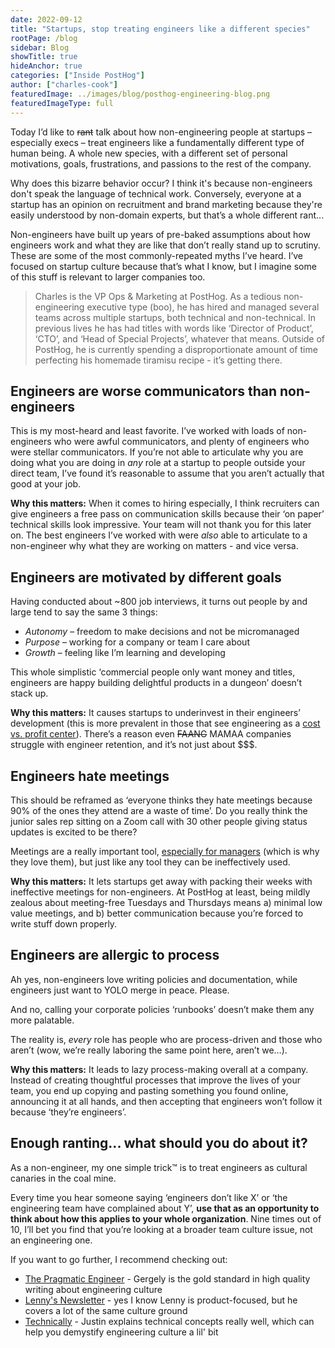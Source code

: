 ```yaml
---
date: 2022-09-12
title: "Startups, stop treating engineers like a different species"
rootPage: /blog
sidebar: Blog
showTitle: true
hideAnchor: true
categories: ["Inside PostHog"]
author: ["charles-cook"]
featuredImage: ../images/blog/posthog-engineering-blog.png
featuredImageType: full
---
```


Today I’d like to ~~rant~~ talk about how non-engineering people at startups – especially execs – treat engineers like a fundamentally different type of human being. A whole new species, with a different set of personal motivations, goals, frustrations, and passions to the rest of the company.

Why does this bizarre behavior occur? I think it's because non-engineers don't speak the language of technical work. Conversely, everyone at a startup has an opinion on recruitment and brand marketing because they're easily understood by non-domain experts, but that’s a whole different rant...

Non-engineers have built up years of pre-baked assumptions about how engineers work and what they are like that don’t really stand up to scrutiny. These are some of the most commonly-repeated myths I’ve heard. I’ve focused on startup culture because that’s what I know, but I imagine some of this stuff is relevant to larger companies too. 

> Charles is the VP Ops & Marketing at PostHog. As a tedious non-engineering executive type (boo), he has hired and managed several teams across multiple startups, both technical and non-technical. In previous lives he has had titles with words like ‘Director of Product’, ‘CTO’, and ‘Head of Special Projects’, whatever that means. Outside of PostHog, he is currently spending a disproportionate amount of time perfecting his homemade tiramisu recipe - it’s getting there. 

## Engineers are worse communicators than non-engineers

This is my most-heard and least favorite. I’ve worked with loads of non-engineers who were awful communicators, and plenty of engineers who were stellar communicators. If you’re not able to articulate why you are doing what you are doing in _any_ role at a startup to people outside your direct team, I’ve found it’s reasonable to assume that you aren’t actually that good at your job. 

**Why this matters:** When it comes to hiring especially, I think recruiters can give engineers a free pass on communication skills because their ‘on paper’ technical skills look impressive. Your team will not thank you for this later on. The best engineers I’ve worked with were _also_ able to articulate to a non-engineer why what they are working on matters - and vice versa. 

## Engineers are motivated by different goals 

Having conducted about ~800 job interviews, it turns out people by and large tend to say the same 3 things:

- _Autonomy_ – freedom to make decisions and not be micromanaged
- _Purpose_ – working for a company or team I care about
- _Growth_ – feeling like I’m learning and developing

This whole simplistic ‘commercial people only want money and titles, engineers are happy building delightful products in a dungeon’ doesn’t stack up. 

**Why this matters:** It causes startups to underinvest in their engineers’ development (this is more prevalent in those that see engineering as a [cost vs. profit center](https://newsletter.pragmaticengineer.com/p/profit-centers-cost-centers)). There’s a reason even ~~FAANG~~ MAMAA companies struggle with engineer retention, and it’s not just about $$$. 

## Engineers hate meetings

This should be reframed as ‘everyone thinks they hate meetings because 90% of the ones they attend are a waste of time’. Do you really think the junior sales rep sitting on a Zoom call with 30 other people giving status updates is excited to be there?

Meetings are a really important tool, [especially for managers](https://www.goodreads.com/book/show/324750.High_Output_Management) (which is why they love them), but just like any tool they can be ineffectively used. 

**Why this matters:** It lets startups get away with packing their weeks with ineffective meetings for non-engineers. At PostHog at least, being mildly zealous about meeting-free Tuesdays and Thursdays means a) minimal low value meetings, and b) better communication because you’re forced to write stuff down properly. 

## Engineers are allergic to process

Ah yes, non-engineers love writing policies and documentation, while engineers just want to YOLO merge in peace. Please. 

And no, calling your corporate policies ‘runbooks’ doesn’t make them any more palatable. 

The reality is, _every_ role has people who are process-driven and those who aren’t (wow, we’re really laboring the same point here, aren’t we…).

**Why this matters:** It leads to lazy process-making overall at a company. Instead of creating thoughtful processes that improve the lives of your team, you end up copying and pasting something you found online, announcing it at all hands, and then accepting that engineers won’t follow it because ‘they’re engineers’. 

## Enough ranting... what should you do about it?

As a non-engineer, my one simple trick™ is to treat engineers as cultural canaries in the coal mine. 

Every time you hear someone saying ‘engineers don’t like X’ or ‘the engineering team have complained about Y’, **use that as an opportunity to think about how this applies to your whole organization**. Nine times out of 10, I’ll bet you find that you’re looking at a broader team culture issue, not an engineering one. 

If you want to go further, I recommend checking out:

- [The Pragmatic Engineer](https://newsletter.pragmaticengineer.com/) - Gergely is the gold standard in high quality writing about engineering culture
- [Lenny's Newsletter](https://www.lennysnewsletter.com/) - yes I know Lenny is product-focused, but he covers a lot of the same culture ground
- [Technically](https://technically.substack.com/) - Justin explains technical concepts really well, which can help you demystify engineering culture a lil' bit

<NewsletterForm compact />
